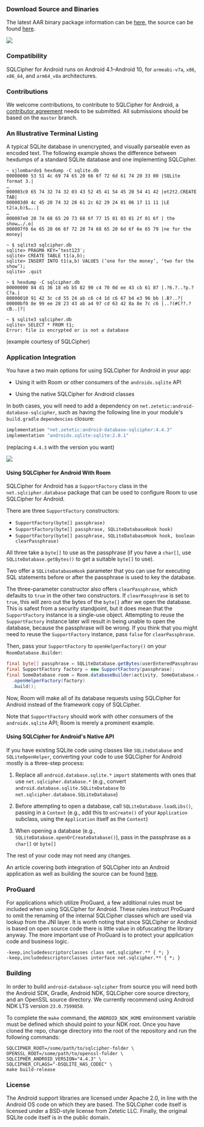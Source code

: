 ### Download Source and Binaries

The latest AAR binary package information can be [here](https://www.zetetic.net/sqlcipher/open-source), the source can be found [here](https://github.com/sqlcipher/android-database-sqlcipher).
<p><a title="Latest version from Maven Central" href="https://maven-badges.herokuapp.com/maven-central/net.zetetic/android-database-sqlcipher"><img src="https://maven-badges.herokuapp.com/maven-central/net.zetetic/android-database-sqlcipher/badge.svg"></a></p>

### Compatibility

SQLCipher for Android runs on Android 4.1–Android 10, for `armeabi-v7a`, `x86`, `x86_64`, and `arm64_v8a` architectures.

### Contributions

We welcome contributions, to contribute to SQLCipher for Android, a [contributor agreement](https://www.zetetic.net/contributions/) needs to be submitted. All submissions should be based on the `master` branch.

### An Illustrative Terminal Listing

A typical SQLite database in unencrypted, and visually parseable even as encoded text. The following example shows the difference between hexdumps of a standard SQLite database and one implementing SQLCipher.

```
~ sjlombardo$ hexdump -C sqlite.db
00000000 53 51 4c 69 74 65 20 66 6f 72 6d 61 74 20 33 00 |SQLite format 3.|
…
000003c0 65 74 32 74 32 03 43 52 45 41 54 45 20 54 41 42 |et2t2.CREATE TAB|
000003d0 4c 45 20 74 32 28 61 2c 62 29 24 01 06 17 11 11 |LE t2(a,b)$…..|
…
000007e0 20 74 68 65 20 73 68 6f 77 15 01 03 01 2f 01 6f | the show…./.o|
000007f0 6e 65 20 66 6f 72 20 74 68 65 20 6d 6f 6e 65 79 |ne for the money|

~ $ sqlite3 sqlcipher.db
sqlite> PRAGMA KEY=’test123′;
sqlite> CREATE TABLE t1(a,b);
sqlite> INSERT INTO t1(a,b) VALUES (‘one for the money’, ‘two for the show’);
sqlite> .quit

~ $ hexdump -C sqlcipher.db
00000000 84 d1 36 18 eb b5 82 90 c4 70 0d ee 43 cb 61 87 |.?6.?..?p.?C?a.|
00000010 91 42 3c cd 55 24 ab c6 c4 1d c6 67 b4 e3 96 bb |.B?..?|
00000bf0 8e 99 ee 28 23 43 ab a4 97 cd 63 42 8a 8e 7c c6 |..?(#C??.?cB..|?|

~ $ sqlite3 sqlcipher.db
sqlite> SELECT * FROM t1;
Error: file is encrypted or is not a database
```
(example courtesy of SQLCipher)

### Application Integration

You have a two main options for using SQLCipher for Android in your app:

- Using it with Room or other consumers of the `androidx.sqlite` API

- Using the native SQLCipher for Android classes

In both cases, you will need to add a dependency on `net.zetetic:android-database-sqlcipher`,
such as having the following line in your module's `build.gradle` `dependencies`
closure:

```gradle
implementation "net.zetetic:android-database-sqlcipher:4.4.3"
implementation "androidx.sqlite:sqlite:2.0.1"
```

(replacing `4.4.3` with the version you want)

<a title="Latest version from Maven Central" href="https://maven-badges.herokuapp.com/maven-central/net.zetetic/android-database-sqlcipher"><img src="https://maven-badges.herokuapp.com/maven-central/net.zetetic/android-database-sqlcipher/badge.svg"></a>

#### Using SQLCipher for Android With Room

SQLCipher for Android has a `SupportFactory` class in the `net.sqlcipher.database` package
that can be used to configure Room to use SQLCipher for Android.

There are three `SupportFactory` constructors:

- `SupportFactory(byte[] passphrase)`
- `SupportFactory(byte[] passphrase, SQLiteDatabaseHook hook)`
- `SupportFactory(byte[] passphrase, SQLiteDatabaseHook hook, boolean clearPassphrase)`

All three take a `byte[]` to use as the passphrase (if you have a `char[]`, use
`SQLiteDatabase.getBytes()` to get a suitable `byte[]` to use).

Two offer a `SQLiteDatabaseHook` parameter that you can use
for executing SQL statements before or after the passphrase is used to key
the database.

The three-parameter constructor also offers `clearPassphrase`, which defaults
to `true` in the other two constructors. If `clearPassphrase` is set to `true`,
this will zero out the bytes of the `byte[]` after we open the database. This
is safest from a security standpoint, but it does mean that the `SupportFactory`
instance is a single-use object. Attempting to reuse the `SupportFactory`
instance later will result in being unable to open the database, because the
passphrase will be wrong. If you think that you might need to reuse the
`SupportFactory` instance, pass `false` for `clearPassphrase`.

Then, pass your `SupportFactory` to `openHelperFactory()` on your `RoomDatabase.Builder`:

```java
final byte[] passphrase = SQLiteDatabase.getBytes(userEnteredPassphrase);
final SupportFactory factory = new SupportFactory(passphrase);
final SomeDatabase room = Room.databaseBuilder(activity, SomeDatabase.class, DB_NAME)
  .openHelperFactory(factory)
  .build();
```

Now, Room will make all of its database requests using SQLCipher for Android instead
of the framework copy of SQLCipher.

Note that `SupportFactory` should work with other consumers of the `androidx.sqlite` API;
Room is merely a prominent example.

#### Using SQLCipher for Android's Native API

If you have existing SQLite code using classes like `SQLiteDatabase` and `SQLiteOpenHelper`,
converting your code to use SQLCipher for Android mostly is a three-step process:

1. Replace all `android.database.sqlite.*` `import` statements with ones that
use `net.sqlcipher.database.*` (e.g., convert `android.database.sqlite.SQLiteDatabase`
to `net.sqlcipher.database.SQLiteDatabase`)

2. Before attempting to open a database, call `SQLiteDatabase.loadLibs()`, passing
in a `Context` (e.g., add this to `onCreate()` of your `Application` subclass, using
the `Application` itself as the `Context`)

3. When opening a database (e.g., `SQLiteDatabase.openOrCreateDatabase()`), pass
in the passphrase as a `char[]` or `byte[]`

The rest of your code may not need any changes.

An article covering both integration of SQLCipher into an Android application as well as building the source can be found [here](https://www.zetetic.net/sqlcipher/sqlcipher-for-android/).

### ProGuard

For applications which utilize ProGuard, a few additional rules must be included when using SQLCipher for Android. These rules instruct ProGuard to omit the renaming of the internal SQLCipher classes which are used via lookup from the JNI layer. It is worth noting that since SQLCipher or Android is based on open source code there is little value in obfuscating the library anyway. The more important use of ProGuard is to protect your application code and business logic.

```
-keep,includedescriptorclasses class net.sqlcipher.** { *; }
-keep,includedescriptorclasses interface net.sqlcipher.** { *; }
```

### Building

In order to build `android-database-sqlcipher` from source you will need both the Android SDK, Gradle, Android NDK, SQLCipher core source directory, and an OpenSSL source directory. We currently recommend using Android NDK LTS version `23.0.7599858`.

To complete the `make` command, the `ANDROID_NDK_HOME` environment variable must be defined which should point to your NDK root. Once you have cloned the repo, change directory into the root of the repository and run the following commands:

```
SQLCIPHER_ROOT=/some/path/to/sqlcipher-folder \
OPENSSL_ROOT=/some/path/to/openssl-folder \
SQLCIPHER_ANDROID_VERSION="4.4.3" \
SQLCIPHER_CFLAGS="-DSQLITE_HAS_CODEC" \
make build-release
```

### License

The Android support libraries are licensed under Apache 2.0, in line with the Android OS code on which they are based. The SQLCipher code itself is licensed under a BSD-style license from Zetetic LLC. Finally, the original SQLite code itself is in the public domain.
